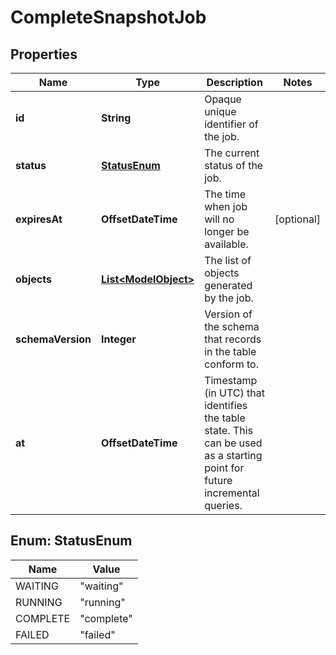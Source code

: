 

# CompleteSnapshotJob


## Properties

| Name | Type | Description | Notes |
|------------ | ------------- | ------------- | -------------|
|**id** | **String** | Opaque unique identifier of the job. |  |
|**status** | [**StatusEnum**](#StatusEnum) | The current status of the job. |  |
|**expiresAt** | **OffsetDateTime** | The time when job will no longer be available. |  [optional] |
|**objects** | [**List&lt;ModelObject&gt;**](ModelObject.md) | The list of objects generated by the job. |  |
|**schemaVersion** | **Integer** | Version of the schema that records in the table conform to. |  |
|**at** | **OffsetDateTime** | Timestamp (in UTC) that identifies the table state. This can be used as a starting point for future incremental queries. |  |



## Enum: StatusEnum

| Name | Value |
|---- | -----|
| WAITING | &quot;waiting&quot; |
| RUNNING | &quot;running&quot; |
| COMPLETE | &quot;complete&quot; |
| FAILED | &quot;failed&quot; |



